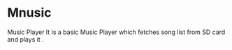 # Mnusic
Music Player
It is a basic Music Player which fetches song list from SD card and plays it .
